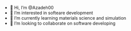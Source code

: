 - 👋 Hi, I’m @Azadeh00
- 👀 I’m interested in softeare development
- 🌱 I’m currently learning materials science and simulation 
- 💞️ I’m looking to collaborate on software developing


<!---
Azadeh00/Azadeh00 is a ✨ special ✨ repository because its `README.md` (this file) appears on your GitHub profile.
You can click the Preview link to take a look at your changes.
--->
